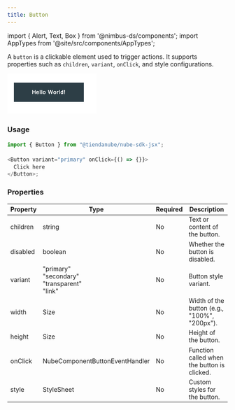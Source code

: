 ```yaml
---
title: Button
---
```


import { Alert, Text, Box } from '@nimbus-ds/components';
import AppTypes from '@site/src/components/AppTypes';

A `button` is a clickable element used to trigger actions.
It supports properties such as `children`, `variant`, `onClick`, and style configurations.

![Button](../../../../static/img/pt/nube-sdk-ui-button-1.png "Button")

### Usage

```typescript title="Example"
import { Button } from "@tiendanube/nube-sdk-jsx";

<Button variant="primary" onClick={() => {}}>
  Click here
</Button>;
```

### Properties

| Property | Type                                                   | Required | Description                                  |
| -------- | ------------------------------------------------------ | -------- | -------------------------------------------- |
| children | string                                                 | No       | Text or content of the button.               |
| disabled | boolean                                                | No       | Whether the button is disabled.              |
| variant  | "primary"<br/>"secondary"<br/>"transparent"<br/>"link" | No       | Button style variant.                        |
| width    | Size                                                   | No       | Width of the button (e.g., "100%", "200px"). |
| height   | Size                                                   | No       | Height of the button.                        |
| onClick  | NubeComponentButtonEventHandler                        | No       | Function called when the button is clicked.  |
| style    | StyleSheet                                             | No       | Custom styles for the button.                |

